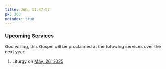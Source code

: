 ```yaml
---
title: John 11.47-57
pk: 363
noindex: true
---
```


### Upcoming Services

God willing, this Gospel will be proclaimed at the following services over the next year:


1. Liturgy on [May, 26, 2025](https://orthocal.info/readings/gregorian/2025/05/26/)
